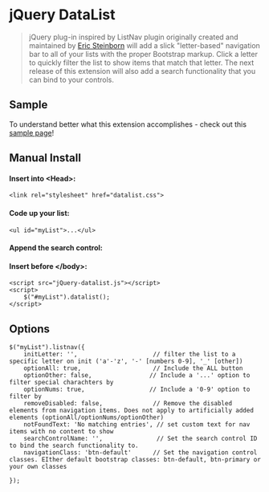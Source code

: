 # jQuery DataList

> jQuery plug-in inspired by ListNav plugin originally created and maintained by [Eric Steinborn](https://github.com/esteinborn/jquery-listnav) will add a slick "letter-based" navigation bar to all of your lists with the proper Bootstrap markup. Click a letter to quickly filter the list to show items that match that letter. The next release of this extension will also add a search functionality that you can bind to your controls.

## Sample
To understand better what this extension accomplishes - check out this [sample page](http://nikitagolovko.github.io/jQuery-DataList/)!

## Manual Install
#### Insert into &lt;Head&gt;:
<pre><code>&lt;link rel="stylesheet" href="datalist.css"&gt;</code></pre>

#### Code up your list:
<pre><code>&lt;ul id="myList"&gt;...&lt;/ul&gt;</code></pre>

#### Append the search control:
#### Insert before &lt;/body&gt;:
<pre><code>&lt;script src="jQuery-datalist.js"&gt;&lt;/script>
&lt;script&gt;
	$("#myList").datalist();
&lt;/script&gt;</code></pre>

## Options
<pre><code>$("myList").listnav({
	initLetter: '',                     // filter the list to a specific letter on init ('a'-'z', '-' [numbers 0-9], '_' [other])
    optionAll: true,                    // Include the ALL button
    optionOther: false,                // Include a '...' option to filter special charachters by
    optionNums: true,                  // Include a '0-9' option to filter by
    removeDisabled: false,              // Remove the disabled elements from navigation items. Does not apply to artificially added elements (optionAll/optionNums/optionOther)
    notFoundText: 'No matching entries', // set custom text for nav items with no content to show
    searchControlName: '',               // Set the search control ID to bind the search functionality to. 
    navigationClass: 'btn-default'		// Set the navigation control classes. EIther default bootstrap classes: btn-default, btn-primary or your own classes

});</code></pre>